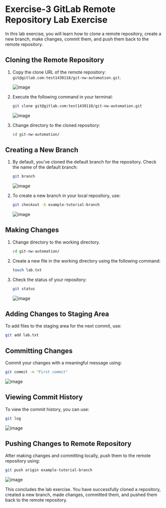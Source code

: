 # Exercise-3 GitLab Remote Repository Lab Exercise

In this lab exercise, you will learn how to clone a remote repository, create a new branch, make changes, commit them, and push them back to the remote repository.

## Cloning the Remote Repository

1. Copy the clone URL of the remote repository: `git@gitlab.com:test1430118/git-nw-automation.git`.

   ![image](https://github.com/Onemind-Services-LLC/naf/assets/132569101/2c2f89bf-1888-4195-bc8f-d169b2c6f607)

2. Execute the following command in your terminal:
   ```bash
   git clone git@gitlab.com:test1430118/git-nw-automation.git
   ```

   ![image](https://github.com/Onemind-Services-LLC/naf/assets/132569101/ed4c39a0-ca77-4020-8b8e-702cba099013)

3. Change directory to the cloned repository:
   ```bash
   cd git-nw-automation/
   ```

## Creating a New Branch

1. By default, you've cloned the default branch for the repository. Check the name of the default branch:
   ```bash
   git branch
   ```

   ![image](https://github.com/Onemind-Services-LLC/naf/assets/132569101/6f465864-e575-4d66-8a2b-38f57b4cec4a)

2. To create a new branch in your local repository, use:
   ```bash
   git checkout -b example-tutorial-branch
   ```

   ![image](https://github.com/Onemind-Services-LLC/naf/assets/132569101/d9039e1c-be31-49a1-90b0-39a159ff49d3)


## Making Changes

1. Change directory to the working directory.
   ```bash
   cd git-nw-automation/
   ```
2. Create a new file in the working directory using the following command:
   ```bash
   touch lab.txt
   ```
3. Check the status of your repository:
   ```bash
   git status
   ```

   ![image](https://github.com/Onemind-Services-LLC/naf/assets/132569101/5f4b0653-4aeb-47a1-8fcc-b4397896d20c)


## Adding Changes to Staging Area

To add files to the staging area for the next commit, use:
   ```bash
   git add lab.txt
   ```

## Committing Changes

Commit your changes with a meaningful message using:
   ```bash
   git commit -m "First commit"
   ```
   ![image](https://github.com/Onemind-Services-LLC/naf/assets/132569101/7fc3897c-f8a0-4883-bac3-bbb5db549a30)

## Viewing Commit History

To view the commit history, you can use:
   ```bash
   git log
   ```
   ![image](https://github.com/Onemind-Services-LLC/naf/assets/132569101/58264582-489c-4b4a-9d5b-fe08416419c7)


## Pushing Changes to Remote Repository

After making changes and committing locally, push them to the remote repository using:
   ```bash
   git push origin example-tutorial-branch
   ```
   ![image](https://github.com/Onemind-Services-LLC/naf/assets/132569101/625e1efc-84b6-4250-af23-2aeb0606bee3)

This concludes the lab exercise. You have successfully cloned a repository, created a new branch, made changes, committed them, and pushed them back to the remote repository.
